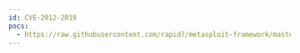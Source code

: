 ```yaml
---
id: CVE-2012-2019
pocs:
  - https://raw.githubusercontent.com/rapid7/metasploit-framework/master/modules/exploits/windows/misc/hp_operations_agent_coda_34.rb
---
```


